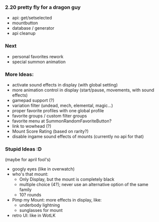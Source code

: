 
### 2.20 pretty fly for a dragon guy
- api: get/setselected
- mountbutton
- database / generator
- api cleanup

### Next
- personal favorites rework
- special summon animation

### More Ideas:
- activate sound effects in display (with global setting)
- more animation control in display (start/pause, movements, with sound effects)
- gamepad support (?)
- variation filter (undead, mech, elemental, magic...)
- proper favorite profiles with one global profile
- favorite groups / custom filter groups
- favorite menu at SummonRandomFavoriteButton?
- link to wowhead (?)
- Mount Score Rating (based on rarity?)
- disable ingame sound effects of mounts (currently no api for that)

### Stupid Ideas :D
(maybe for april fool's)
- googly eyes (like in overwatch)
- who's that mount:
  - Only Display, but the mount is completely black
  - multiple choice (4?); never use an alternative option of the same family
  - 10? rounds
- Pimp my Mount: more effects in display, like:
    - underbody lightning
    - sunglasses for mount
- retro UI: like in WotLK
